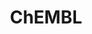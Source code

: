 ---
bigquery: https://console.cloud.google.com/bigquery?p=patents-public-data&d=ebi_chembl&page=dataset
citation: '"The ChEMBL database in 2017." Anna Gaulton, Anne Hersey, Michał Nowotka,
  A Patrícia Bento, Jon Chambers, David Mendez, Prudence Mutowo, Francis Atkinson,
  Louisa J Bellis, Elena Cibrián-Uhalte, Mark Davies, Nathan Dedman, Anneli Karlsson,
  María Paula Magariños, John P Overington, George Papadatos, Ines Smit, Andrew R
  Leach Nucleic acids Research (2017) 45 (Database Issue), D945-D954'
contributors: European Bioinformatics Institute
cost: None
description: ChEMBL Data is a manually curated database of small molecules used in
  drug discovery, including information about existing patented drugs.
documentation: 'schema: https://www.ebi.ac.uk/chembl/db_schema


  '
last_edit: 04/11/2022, 17:50:16
location: https://console.cloud.google.com/marketplace/product/google_patents_public_datasets/chembl
maintained_by: EMBL-EBI, an outstation of European Molecular Biology Laboratory
related_publications: '

  ChEMBL: towards direct deposition of bioassay data.


  Mendez D, Gaulton A, Bento AP, Chambers J, De Veij M, Félix E, Magariños MP, Mosquera
  JF, Mutowo P, Nowotka M, Gordillo-Marañón M, Hunter F, Junco L, Mugumbate G, Rodriguez-Lopez
  M, Atkinson F, Bosc N, Radoux CJ, Segura-Cabrera A, Hersey A, Leach AR.


  — Nucleic Acids Res. 2019; 47(D1):D930-D940. doi: 10.1093/nar/gky1075

  '
schema_fields:
- binding_site_comment
- warning_class
- set_name
- doc_type
- variant_id
- molecular_species
- warnref_id
- entity_id
- rtb
- withdrawn_reason
- met_id
- l7
- cell_name
- delist_flag
- l4
- molregno
- l3
- parameter_value
- who_extra
- type
- curated_by
- biocomp_id
- bao_format
- level1
- journal
- stat
- l1
- sitecomp_id
- potential_duplicate
- targcomp_id
- assay_source
- route
- patent_expire_date
- met_comment
- smarts
- trade_name
- parent_id
- parent_type
- hbd
- domain_type
- enzyme_tid
- level1_description
- psa
- cidx
- last_page
- efo_id
- target_mapping
- mol_hrac_id
- nda_type
- compound_key
- major_class
- assay_desc
- domain_description
- standard_value
- assay_cell_type
- volume
- availability_type
- active_molregno
- action_type
- definition
- acd_logp
- normal_range_max
- company
- first_page
- result_flag
- mc_target_name
- relationship
- qed_weighted
- inorganic_flag
- standard_inchi
- predbind_id
- stem
- mw_freebase
- protein_class_synonym
- topical
- atc_code
- downgraded
- chebi_par_id
- drug_substance_flag
- organism
- component_synonym
- helm_notation
- hrac_class_id
- source
- prodrug
- published_units
- alogp
- src_id
- level3
- enzyme_name
- compound_name
- ddd_admr
- active_ingredient
- job_id
- assay_category
- bei
- usan_stem_definition
- cx_most_bpka
- related_tid
- direct_interaction
- withdrawn_flag
- log_id
- toid
- first_approval
- drug_product_flag
- src_short_name
- label
- pchembl_value
- comp_class_id
- acd_most_bpka
- met_conversion
- alert_name
- polymer_flag
- irac_class_id
- pathway_id
- standard_upper_value
- orig_description
- drugind_id
- mesh_heading
- standard_type
- published_type
- assay_organism
- withdrawn_year
- ddd_value
- assay_test_type
- usan_substem
- full_molformula
- ref_type
- class_level
- entity_type
- assay_param_id
- domain_id
- indref_id
- as_id
- clo_id
- ap_id
- disease_efficacy
- rgid
- domain_name
- max_phase
- uo_units
- parent_molregno
- relationship_type
- db_source
- title
- class_type
- irac_code
- annotation
- priority
- bao_id
- issue
- ingredient
- abstract
- idx
- num_alerts
- usan_year
- l8
- level2
- authors
- le
- text_value
- curation_comment
- cell_source_tissue
- accession
- activity_count
- ridx
- short_name
- approval_date
- ddd_units
- aromatic_rings
- first_in_class
- strength
- comp_go_id
- res_stem_id
- parenteral
- usan_stem_id
- published_relation
- component_id
- mecref_id
- cl_lincs_id
- bao_endpoint
- record_id
- formulation_id
- synonyms
- src_assay_id
- cx_most_apka
- mec_id
- path
- site_residues
- warning_year
- target_desc
- ddd_comment
- acd_most_apka
- mutation
- withdrawn_class
- drug_record_id
- level2_description
- hba_lipinski
- warning_country
- tax_id
- dosed_ingredient
- warning_description
- hrac_code
- confidence
- patent_no
- mechanism_comment
- molecule_type
- relation
- tbl
- year
- assay_type
- updated_on
- assay_tissue
- doi
- frac_class_id
- mc_target_accession
- ref_url
- last_active
- structure_type
- level3_description
- molfile
- hba
- parameter_type
- cell_source_organism
- protclasssyn_id
- country
- assay_strain
- molecular_mechanism
- cx_logd
- therapeutic_flag
- homologue
- chirality
- sei
- frac_code
- efo_term
- tid_fixed
- full_mwt
- assay_id
- target_type
- selectivity_comment
- status
- canonical_smiles
- start_position
- ass_cls_map_id
- metabolite_record_id
- prediction_method
- data_validity_comment
- component_type
- ref_id
- db_version
- mc_target_type
- isoform
- published_value
- level4_description
- co_stem_id
- stem_class
- updated_by
- prod_pat_id
- end_position
- version
- go_id
- dosage_form
- mechanism_of_action
- warning_id
- patent_id
- assay_subcellular_fraction
- assay_class_id
- src_compound_id
- protein_class_id
- warning_type
- l6
- cell_source_tax_id
- value
- alert_id
- species_group_flag
- pref_name
- syn_type
- sequence_md5sum
- uberon_id
- num_lipinski_ro5_violations
- cpd_str_alert_id
- heavy_atoms
- normal_range_min
- ro3_pass
- mc_tax_id
- standard_relation
- assay_tax_id
- compd_id
- activity_comment
- compsyn_id
- publication_number
- sequence
- max_phase_for_ind
- name
- tissue_id
- mesh_id
- smid
- pubmed_id
- comments
- std_act_id
- standard_flag
- ad_type
- chembl_id
- description
- natural_product
- substrate_record_id
- num_ro5_violations
- who_name
- cell_ontology_id
- protein_class_desc
- parent_go_id
- l2
- aspect
- product_id
- alert_set_id
- creation_date
- units
- site_name
- qudt_units
- mc_organism
- mol_atc_id
- hbd_lipinski
- l5
- cx_logp
- standard_units
- metref_id
- bto_id
- subgroup
- cellosaurus_id
- applicant_full_name
- molsyn_id
- mw_monoisotopic
- aidx
- mol_irac_id
- previous_company
- cell_description
- level4
- relationship_desc
- submission_date
- acd_logd
- oral
- caloha_id
- activity_id
- upper_value
- actsm_id
- lle
- research_stem
- patent_use_code
- usan_stem
- withdrawn_country
- targrel_id
- site_id
- level5
- indication_class
- black_box_warning
- src_description
- confidence_score
- standard_inchi_key
- innovator_company
- standard_text_value
- source_domain_id
- pathway_key
- mol_frac_id
- tid
- cell_id
- oc_id
- doc_id
- ddd_id
shortname: chembl
tags:
- biotechnology
- health
- chemical
- bioinformatics
- medical
terms_of_use: CC BY-SA 3.0
title: ChEMBL
uuid: e232a192-965c-4ec9-904c-155b6dfe56c5
---